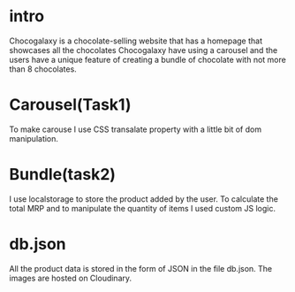 # intro
Chocogalaxy is a chocolate-selling website that has a homepage that showcases all the chocolates Chocogalaxy have using a carousel and the users have a unique feature of creating a bundle of chocolate with not more than 8 chocolates.
# Carousel(Task1)
To make carouse I use CSS transalate property with a little bit of dom manipulation.
# Bundle(task2)
I use localstorage to store the product added by the user. To calculate the total MRP and to manipulate the quantity of items I used custom JS logic.
# db.json
All the product data is stored in the form of JSON in the file db.json. The images are hosted on Cloudinary.
